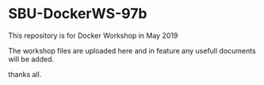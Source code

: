 # SBU-DockerWS-97b

This repository is for Docker Workshop in May 2019

The workshop files are uploaded here and in feature any usefull documents will be added.

thanks all.
